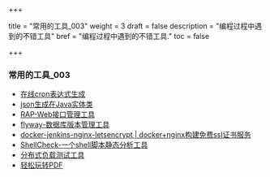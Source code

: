 +++

title = "常用的工具_003"
weight = 3
draft = false
description = "编程过程中遇到的不错工具"
bref = "编程过程中遇到的不错工具."
toc = false

+++

### 常用的工具_003
- [在线cron表达式生成](http://cron.qqe2.com/)
- [json生成在Java实体类](http://www.jsons.cn/json2java/)
- [RAP-Web接口管理工具](https://github.com/thx/rap2)
- [flyway-数据库版本管理工具](https://flywaydb.org)
- [docker-jenkins-nginx-letsencrypt | docker+nginx构建免费ssl证书服务](https://github.com/dataminelab/docker-jenkins-nginx-letsencrypt)
- [ShellCheck-一个shell脚本静态分析工具](https://github.com/koalaman/shellcheck)
- [分布式负载测试工具](https://docs.locust.io/en/latest/what-is-locust.html)
- [轻松玩转PDF](https://smallpdf.com/cn)
